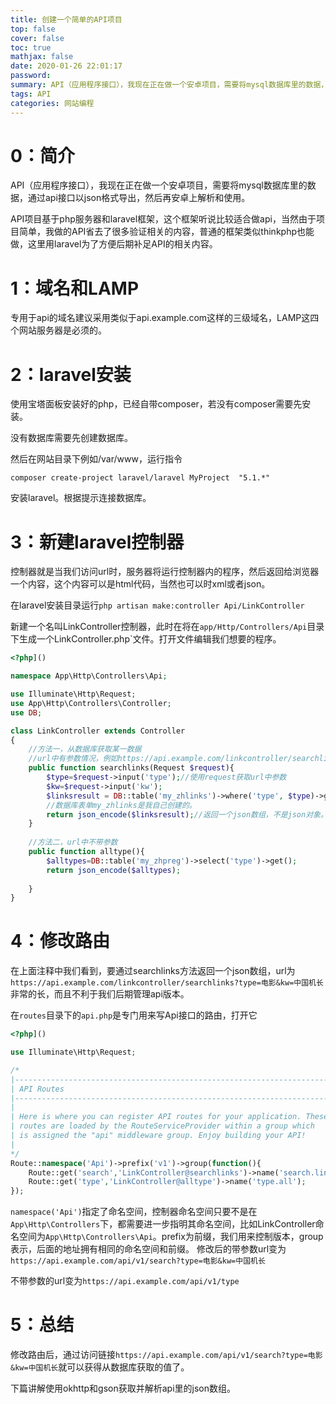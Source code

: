 ```yaml
---
title: 创建一个简单的API项目
top: false
cover: false
toc: true
mathjax: false
date: 2020-01-26 22:01:17
password:
summary: API（应用程序接口），我现在正在做一个安卓项目，需要将mysql数据库里的数据，通过api接口以json格式导出，然后再安卓上解析和使用。API项目基于php服务器和laravel框架，这个框架听说比较适合做api，当然由于项目简单，我做的API省去了很多验证相关的内容，普通的框架类似thinkphp也能做，这里用laravel为了方便后期补足API的相关内容。
tags: API
categories: 网站编程
---
```


# 0：简介

API（应用程序接口），我现在正在做一个安卓项目，需要将mysql数据库里的数据，通过api接口以json格式导出，然后再安卓上解析和使用。

API项目基于php服务器和laravel框架，这个框架听说比较适合做api，当然由于项目简单，我做的API省去了很多验证相关的内容，普通的框架类似thinkphp也能做，这里用laravel为了方便后期补足API的相关内容。

# 1：域名和LAMP

专用于api的域名建议采用类似于api.example.com这样的三级域名，LAMP这四个网站服务器是必须的。

# 2：laravel安装

使用宝塔面板安装好的php，已经自带composer，若没有composer需要先安装。

没有数据库需要先创建数据库。

然后在网站目录下例如/var/www，运行指令

`composer create-project laravel/laravel MyProject  "5.1.*"` 

安装laravel。根据提示连接数据库。

# 3：新建laravel控制器

控制器就是当我们访问url时，服务器将运行控制器内的程序，然后返回给浏览器一个内容，这个内容可以是html代码，当然也可以时xml或者json。

在laravel安装目录运行`php artisan make:controller Api/LinkController`

新建一个名叫LinkController控制器，此时在将在`app/Http/Controllers/Api`目录下生成一个LinkController.php`文件。打开文件编辑我们想要的程序。

```php
<?php]()

namespace App\Http\Controllers\Api;

use Illuminate\Http\Request;
use App\Http\Controllers\Controller;
use DB;

class LinkController extends Controller
{
    //方法一，从数据库获取某一数据
    //url中有参数情况，例如https://api.example.com/linkcontroller/searchlinks?type=电影&kw=中国机长
    public function searchlinks(Request $request){
    	$type=$request->input('type');//使用request获取url中参数
    	$kw=$request->input('kw');
		$linksresult = DB::table('my_zhlinks')->where('type', $type)->get();//从已连接的数据库，找到表单“my_zhlinks”，获取type和带入参数type相同的项。将这些数据保存到linkresult变量中。
        //数据库表单my_zhlinks是我自己创建的。
    	return json_encode($linksresult);//返回一个json数组，不是json对象。
    }
    
	//方法二，url中不带参数
    public function alltype(){
    	$alltypes=DB::table('my_zhpreg')->select('type')->get();
    	return json_encode($alltypes);
    	
    }
}
```

# 4：修改路由

在上面注释中我们看到，要通过searchlinks方法返回一个json数组，url为`https://api.example.com/linkcontroller/searchlinks?type=电影&kw=中国机长`非常的长，而且不利于我们后期管理api版本。

在`routes`目录下的`api.php`是专门用来写Api接口的路由，打开它

```php
<?php]()

use Illuminate\Http\Request;

/*
|--------------------------------------------------------------------------
| API Routes
|--------------------------------------------------------------------------
|
| Here is where you can register API routes for your application. These
| routes are loaded by the RouteServiceProvider within a group which
| is assigned the "api" middleware group. Enjoy building your API!
|
*/
Route::namespace('Api')->prefix('v1')->group(function(){
	Route::get('search','LinkController@searchlinks')->name('search.links');
	Route::get('type','LinkController@alltype')->name('type.all');
});
```

`namespace('Api')`指定了命名空间，控制器命名空间只要不是在`App\Http\Controllers`下，都需要进一步指明其命名空间，比如LinkController命名空间为`App\Http\Controllers\Api`。prefix为前缀，我们用来控制版本，group表示，后面的地址拥有相同的命名空间和前缀。
修改后的带参数url变为`https://api.example.com/api/v1/search?type=电影&kw=中国机长`

不带参数的url变为`https://api.example.com/api/v1/type`

# 5：总结

修改路由后，通过访问链接`https://api.example.com/api/v1/search?type=电影&kw=中国机长`就可以获得从数据库获取的值了。

下篇讲解使用okhttp和gson获取并解析api里的json数组。